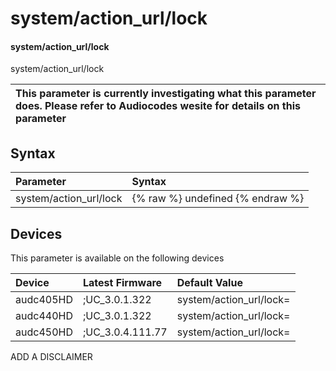 ﻿---
description: system/action_url/lock
search: false
---

# system/action_url/lock

#### system/action_url/lock

system/action_url/lock


| This parameter is currently investigating what this parameter does. Please refer to Audiocodes wesite for details on this parameter | 
| :--- |

## Syntax
| Parameter | Syntax |
| :--- | :--- |
|system/action_url/lock | {% raw %} undefined {% endraw %}|

## Devices
This parameter is available on the following devices

| Device | Latest Firmware | Default Value |
|:---|:---|:---|
| audc405HD | ;UC_3.0.1.322 | system/action_url/lock= 
| audc440HD | ;UC_3.0.1.322 | system/action_url/lock= 
| audc450HD | ;UC_3.0.4.111.77 | system/action_url/lock= 

ADD A DISCLAIMER
